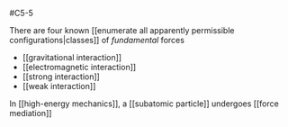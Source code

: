 #C5-5

There are four known [[enumerate all apparently permissible configurations|classes]] of *fundamental* forces

- [[gravitational interaction]]
- [[electromagnetic interaction]]
- [[strong interaction]]
- [[weak interaction]]

In [[high-energy mechanics]], a [[subatomic particle]] undergoes [[force mediation]]